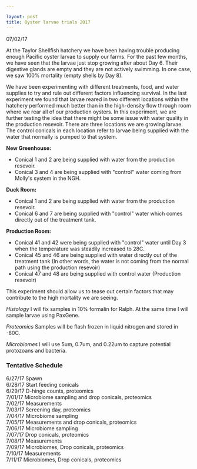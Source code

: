 ```yaml
---

layout: post
title: Oyster larvae trials 2017
---
```


07/02/17

At the Taylor Shellfish hatchery we have been having trouble producing enough Pacific oyster larvae to supply our farms. For the past few months, we have seen that the larvae just stop growing after about Day 6. Their digestive glands are empty and they are not actively swimming. In one case, we saw 100% mortality (empty shells by Day 8).

We have been experimenting with different treatments, food, and water supplies to try and rule out different factors influencing survival. In the last experiment we found that larvae reared in two different locations within the hatchery performed much better than in the high-density flow through room where we rear all of our production oysters. In this experiment, we are further testing the idea that there might be some issue with water quality in the production resevoir. There are three locations we are growing larvae. The control conicals in each location refer to larvae being supplied with the water that normally is pumped to that system.

__New Greenhouse:__
- Conical 1 and 2 are being supplied with water from the production resevoir.
- Conical 3 and 4 are being supplied with "control" water coming from Molly's system in the NGH.

__Duck Room:__
- Conical 1 and 2 are being supplied with water from the production resevoir.
- Conical 6 and 7 are being supplied with "control" water which comes directly out of the treatment tank.

__Production Room:__
- Conical 41 and 42 were being supplied with "control" water until Day 3 when the temperature was steadily increased to 28C.
- Conical 45 and 46 are being supplied with water directly out of the treatment tank (In other words, the water is not coming from the normal path using the production resevoir)
- Conical 47 and 48 are being supplied with control water (Production resevoir)

This experiment should allow us to tease out certain factors that may contribute to the high mortality we are seeing.

_Histology_
I will fix samples in 10% formalin for Ralph. At the same time I will sample larvae using PaxGene.

_Proteomics_
Samples will be flash frozen in liquid nitrogen and stored in -80C.

_Microbiomes_
I will use 5um, 0.7um, and 0.22um to capture potential protozoans and bacteria.

### Tentative Schedule

6/27/17 Spawn   
6/28/17 Start feeding conicals   
6/29/17 D-hinge counts, proteomics   
7/01/17 Microbiome sampling and drop conicals, proteomics   
7/02/17 Measurements   
7/03/17 Screening day, proteomics   
7/04/17 Microbiome sampling   
7/05/17 Measurements and drop conicals, proteomics   
7/06/17 Microbiome sampling   
7/07/17 Drop conicals, proteomics   
7/08/17 Measurements   
7/09/17 Microbiomes, Drop conicals, proteomics   
7/10/17 Measurements   
7/11/17 Microbiomes, Drop conicals, proteomics


















